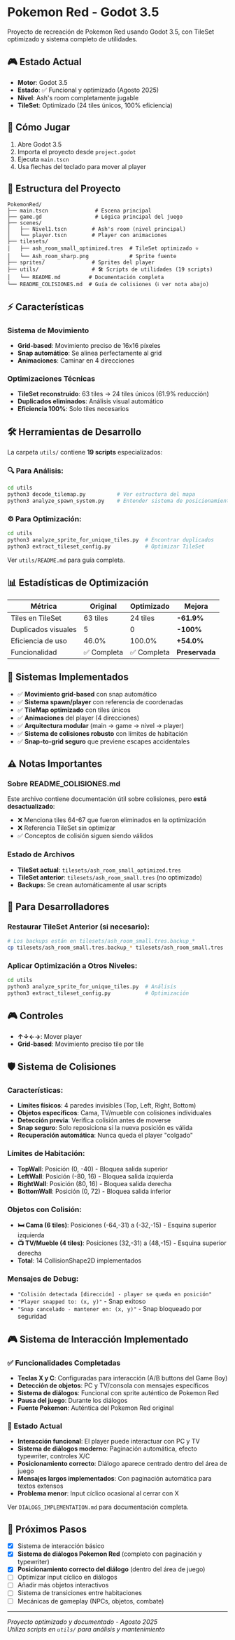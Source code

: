 # Pokemon Red - Godot 3.5

Proyecto de recreación de Pokemon Red usando Godot 3.5, con TileSet optimizado y sistema completo de utilidades.

## 🎮 Estado Actual

- **Motor**: Godot 3.5
- **Estado**: ✅ Funcional y optimizado (Agosto 2025)
- **Nivel**: Ash's room completamente jugable
- **TileSet**: Optimizado (24 tiles únicos, 100% eficiencia)

## 🚀 Cómo Jugar

1. Abre Godot 3.5
2. Importa el proyecto desde `project.godot`
3. Ejecuta `main.tscn`
4. Usa flechas del teclado para mover al player

## 📁 Estructura del Proyecto

```
PokemonRed/
├── main.tscn               # Escena principal
├── game.gd                 # Lógica principal del juego
├── scenes/
│   ├── Nivel1.tscn        # Ash's room (nivel principal)
│   └── player.tscn        # Player con animaciones
├── tilesets/
│   ├── ash_room_small_optimized.tres  # TileSet optimizado ⭐
│   └── Ash_room_sharp.png             # Sprite fuente
├── sprites/               # Sprites del player
├── utils/                 # 🛠️ Scripts de utilidades (19 scripts)
│   └── README.md         # Documentación completa
└── README_COLISIONES.md  # Guía de colisiones (ℹ️ ver nota abajo)
```

## ⚡ Características

### Sistema de Movimiento
- **Grid-based**: Movimiento preciso de 16x16 píxeles
- **Snap automático**: Se alinea perfectamente al grid
- **Animaciones**: Caminar en 4 direcciones

### Optimizaciones Técnicas
- **TileSet reconstruido**: 63 tiles → 24 tiles únicos (61.9% reducción)
- **Duplicados eliminados**: Análisis visual automático
- **Eficiencia 100%**: Solo tiles necesarios

## 🛠️ Herramientas de Desarrollo

La carpeta `utils/` contiene **19 scripts** especializados:

### 🔍 Para Análisis:
```bash
cd utils
python3 decode_tilemap.py          # Ver estructura del mapa
python3 analyze_spawn_system.py    # Entender sistema de posicionamiento
```

### ⚙️ Para Optimización:
```bash
cd utils  
python3 analyze_sprite_for_unique_tiles.py  # Encontrar duplicados
python3 extract_tileset_config.py           # Optimizar TileSet
```

Ver `utils/README.md` para guía completa.

## 📊 Estadísticas de Optimización

| Métrica | Original | Optimizado | Mejora |
|---------|----------|------------|--------|
| Tiles en TileSet | 63 tiles | 24 tiles | **-61.9%** |
| Duplicados visuales | 5 | 0 | **-100%** |
| Eficiencia de uso | 46.0% | 100.0% | **+54.0%** |
| Funcionalidad | ✅ Completa | ✅ Completa | **Preservada** |

## 🎯 Sistemas Implementados

- ✅ **Movimiento grid-based** con snap automático
- ✅ **Sistema spawn/player** con referencia de coordenadas  
- ✅ **TileMap optimizado** con tiles únicos
- ✅ **Animaciones** del player (4 direcciones)
- ✅ **Arquitectura modular** (main → game → nivel → player)
- ✅ **Sistema de colisiones robusto** con límites de habitación
- ✅ **Snap-to-grid seguro** que previene escapes accidentales

## ⚠️ Notas Importantes

### Sobre README_COLISIONES.md
Este archivo contiene documentación útil sobre colisiones, pero **está desactualizado**:
- ❌ Menciona tiles 64-67 que fueron eliminados en la optimización
- ❌ Referencia TileSet sin optimizar
- ✅ Conceptos de colisión siguen siendo válidos

### Estado de Archivos
- **TileSet actual**: `tilesets/ash_room_small_optimized.tres`
- **TileSet anterior**: `tilesets/ash_room_small.tres` (no optimizado)
- **Backups**: Se crean automáticamente al usar scripts

## 🔄 Para Desarrolladores

### Restaurar TileSet Anterior (si necesario):
```bash
# Los backups están en tilesets/ash_room_small.tres.backup_*
cp tilesets/ash_room_small.tres.backup_* tilesets/ash_room_small.tres
```

### Aplicar Optimización a Otros Niveles:
```bash
cd utils
python3 analyze_sprite_for_unique_tiles.py  # Análisis
python3 extract_tileset_config.py           # Optimización
```

## 🎮 Controles

- **↑↓←→**: Mover player
- **Grid-based**: Movimiento preciso tile por tile

## 🛡️ Sistema de Colisiones

### Características:
- **Límites físicos**: 4 paredes invisibles (Top, Left, Right, Bottom)
- **Objetos específicos**: Cama, TV/mueble con colisiones individuales
- **Detección previa**: Verifica colisión antes de moverse
- **Snap seguro**: Solo reposiciona si la nueva posición es válida
- **Recuperación automática**: Nunca queda el player "colgado"

### Límites de Habitación:
- **TopWall**: Posición (0, -40) - Bloquea salida superior
- **LeftWall**: Posición (-80, 16) - Bloquea salida izquierda
- **RightWall**: Posición (80, 16) - Bloquea salida derecha  
- **BottomWall**: Posición (0, 72) - Bloquea salida inferior

### Objetos con Colisión:
- **🛏️ Cama (6 tiles)**: Posiciones (-64,-31) a (-32,-15) - Esquina superior izquierda
- **📺 TV/Mueble (4 tiles)**: Posiciones (32,-31) a (48,-15) - Esquina superior derecha
- **Total**: 14 CollisionShape2D implementados

### Mensajes de Debug:
- `"Colisión detectada [dirección] - player se queda en posición"`
- `"Player snapped to: (x, y)"` - Snap exitoso
- `"Snap cancelado - mantener en: (x, y)"` - Snap bloqueado por seguridad

## 🎮 Sistema de Interacción Implementado

### ✅ Funcionalidades Completadas
- **Teclas X y C**: Configuradas para interacción (A/B buttons del Game Boy)
- **Detección de objetos**: PC y TV/consola con mensajes específicos
- **Sistema de diálogos**: Funcional con sprite auténtico de Pokemon Red
- **Pausa del juego**: Durante los diálogos
- **Fuente Pokemon**: Auténtica del Pokemon Red original

### 🔧 Estado Actual
- **Interacción funcional**: El player puede interactuar con PC y TV
- **Sistema de diálogos moderno**: Paginación automática, efecto typewriter, controles X/C
- **Posicionamiento correcto**: Diálogo aparece centrado dentro del área de juego
- **Mensajes largos implementados**: Con paginación automática para textos extensos
- **Problema menor**: Input cíclico ocasional al cerrar con X

Ver `DIALOGS_IMPLEMENTATION.md` para documentación completa.

## 🚀 Próximos Pasos

- [x] Sistema de interacción básico
- [x] **Sistema de diálogos Pokemon Red** (completo con paginación y typewriter)
- [x] **Posicionamiento correcto del diálogo** (dentro del área de juego)
- [ ] Optimizar input cíclico en diálogos
- [ ] Añadir más objetos interactivos
- [ ] Sistema de transiciones entre habitaciones
- [ ] Mecánicas de gameplay (NPCs, objetos, combate)

---

*Proyecto optimizado y documentado - Agosto 2025*  
*Utiliza scripts en `utils/` para análisis y mantenimiento*